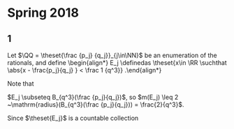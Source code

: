 # Spring 2018

## 1

Let $\QQ = \theset{\frac {p_j} {q_j}}_{j\in\NN}$ be an enumeration of the rationals, and define
\begin{align*}
E_j \definedas \theset{x\in \RR \suchthat \abs{x - \frac{p_j}{q_j} } < \frac 1 {q^3}}
.\end{align*}

Note that 

$E_j \subseteq B_{q^3}(\frac {p_j}{q_j})$, so $m(E_j) \leq 2 ~\mathrm{radius}(B_{q^3}(\frac {p_j}{q_j})) = \frac{2}{q^3}$.

Since $\theset{E_j}$ is a countable collection 
